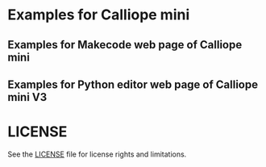 # Examples for Calliope mini

## Examples for Makecode web page of Calliope mini

## Examples for Python editor web page of Calliope mini V3

# LICENSE
See the [LICENSE](../../LICENSE) file for license rights and limitations.
